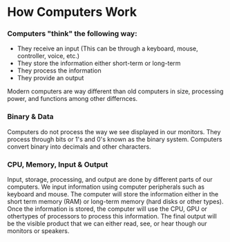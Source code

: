 # How Computers Work

### Computers "think" the following way:

- They receive an input (This can be through a keyboard, mouse, controller, voice, etc.)
- They store the information either short-term or long-term  
- They process the information
- They provide an output

Modern computers are way different than old computers in size, processing power, and functions among other differnces.

### Binary & Data

Computers do not process the way we see displayed in our monitors.  They process through bits or 1's and 0's known as the binary system.  Computers convert binary into decimals and other characters.  

### CPU, Memory, Input & Output

Input, storage, processing, and output are done by different parts of our computers.  We input information using computer peripherals such as keyboard and mouse.  The computer will store the information either in the short term memory (RAM) or long-term memory (hard disks or other types).  Once the information is stored, the computer will use the CPU, GPU or othertypes of processors to process this information.  The final output will be the visible product that we can either read, see, or hear though our monitors or speakers.